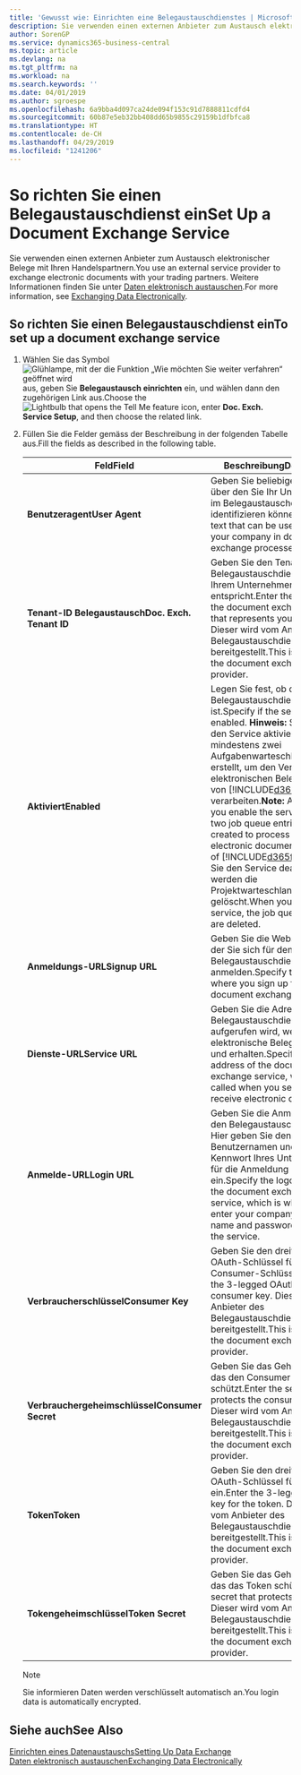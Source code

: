 ```yaml
---
title: 'Gewusst wie: Einrichten eine Belegaustauschdienstes | Microsoft Docs'
description: Sie verwenden einen externen Anbieter zum Austausch elektronischer Belege mit Ihren Handelspartnern.
author: SorenGP
ms.service: dynamics365-business-central
ms.topic: article
ms.devlang: na
ms.tgt_pltfrm: na
ms.workload: na
ms.search.keywords: ''
ms.date: 04/01/2019
ms.author: sgroespe
ms.openlocfilehash: 6a9bba4d097ca24de094f153c91d7888811cdfd4
ms.sourcegitcommit: 60b87e5eb32bb408dd65b9855c29159b1dfbfca8
ms.translationtype: HT
ms.contentlocale: de-CH
ms.lasthandoff: 04/29/2019
ms.locfileid: "1241206"
---
```

# <a name="set-up-a-document-exchange-service"></a><span data-ttu-id="637c8-103">So richten Sie einen Belegaustauschdienst ein</span><span class="sxs-lookup"><span data-stu-id="637c8-103">Set Up a Document Exchange Service</span></span>
<span data-ttu-id="637c8-104">Sie verwenden einen externen Anbieter zum Austausch elektronischer Belege mit Ihren Handelspartnern.</span><span class="sxs-lookup"><span data-stu-id="637c8-104">You use an external service provider to exchange electronic documents with your trading partners.</span></span> <span data-ttu-id="637c8-105">Weitere Informationen finden Sie unter [Daten elektronisch austauschen](across-data-exchange.md).</span><span class="sxs-lookup"><span data-stu-id="637c8-105">For more information, see [Exchanging Data Electronically](across-data-exchange.md).</span></span>  

## <a name="to-set-up-a-document-exchange-service"></a><span data-ttu-id="637c8-106">So richten Sie einen Belegaustauschdienst ein</span><span class="sxs-lookup"><span data-stu-id="637c8-106">To set up a document exchange service</span></span>  
1. <span data-ttu-id="637c8-107">Wählen Sie das Symbol ![Glühlampe, mit der die Funktion „Wie möchten Sie weiter verfahren“ geöffnet wird](media/ui-search/search_small.png "Wie möchten Sie weiter verfahren?") aus, geben Sie **Belegaustausch einrichten** ein, und wählen dann den zugehörigen Link aus.</span><span class="sxs-lookup"><span data-stu-id="637c8-107">Choose the ![Lightbulb that opens the Tell Me feature](media/ui-search/search_small.png "Tell me what you want to do") icon, enter **Doc. Exch. Service Setup**, and then choose the related link.</span></span>  
2. <span data-ttu-id="637c8-108">Füllen Sie die Felder gemäss der Beschreibung in der folgenden Tabelle aus.</span><span class="sxs-lookup"><span data-stu-id="637c8-108">Fill the fields as described in the following table.</span></span>  

    |<span data-ttu-id="637c8-109">Feld</span><span class="sxs-lookup"><span data-stu-id="637c8-109">Field</span></span>|<span data-ttu-id="637c8-110">Beschreibung</span><span class="sxs-lookup"><span data-stu-id="637c8-110">Description</span></span>|  
    |---------------------------------|---------------------------------------|  
    |<span data-ttu-id="637c8-111">**Benutzeragent**</span><span class="sxs-lookup"><span data-stu-id="637c8-111">**User Agent**</span></span>|<span data-ttu-id="637c8-112">Geben Sie beliebigen Text ein, über den Sie Ihr Unternehmen im Belegaustauschdienst identifizieren können</span><span class="sxs-lookup"><span data-stu-id="637c8-112">Enter any text that can be used to identify your company in document exchange processes.</span></span>|  
    |<span data-ttu-id="637c8-113">**Tenant-ID Belegaustausch**</span><span class="sxs-lookup"><span data-stu-id="637c8-113">**Doc. Exch. Tenant ID**</span></span>|<span data-ttu-id="637c8-114">Geben Sie den Tenant beim Belegaustauschdienst an, der Ihrem Unternehmen entspricht.</span><span class="sxs-lookup"><span data-stu-id="637c8-114">Enter the tenant in the document exchange service that represents your company.</span></span> <span data-ttu-id="637c8-115">Dieser wird vom Anbieter des Belegaustauschdienstes bereitgestellt.</span><span class="sxs-lookup"><span data-stu-id="637c8-115">This is provided by the document exchange service provider.</span></span>|  
    |<span data-ttu-id="637c8-116">**Aktiviert**</span><span class="sxs-lookup"><span data-stu-id="637c8-116">**Enabled**</span></span>|<span data-ttu-id="637c8-117">Legen Sie fest, ob der Belegaustauschdienst aktiviert ist.</span><span class="sxs-lookup"><span data-stu-id="637c8-117">Specify if the service is enabled.</span></span> <span data-ttu-id="637c8-118">**Hinweis:** Sobald Sie den Service aktivieren, werden mindestens zwei Aufgabenwarteschlangenposten erstellt, um den Verkehr von elektronischen Belegen zu und von [!INCLUDE[d365fin](includes/d365fin_md.md)] zu verarbeiten.</span><span class="sxs-lookup"><span data-stu-id="637c8-118">**Note:**  As soon as you enable the service, at least two job queue entries are created to process the traffic of electronic documents in and out of [!INCLUDE[d365fin](includes/d365fin_md.md)].</span></span> <span data-ttu-id="637c8-119">Wenn Sie den Service deaktivieren, werden die Projektwarteschlangenposten gelöscht.</span><span class="sxs-lookup"><span data-stu-id="637c8-119">When you disable the service, the job queue entries are deleted.</span></span>|  
    |<span data-ttu-id="637c8-120">**Anmeldungs-URL**</span><span class="sxs-lookup"><span data-stu-id="637c8-120">**Signup URL**</span></span>|<span data-ttu-id="637c8-121">Geben Sie die Webseite an, auf der Sie sich für den Belegaustauschdienst anmelden.</span><span class="sxs-lookup"><span data-stu-id="637c8-121">Specify the web page where you sign up for the document exchange service.</span></span>|  
    |<span data-ttu-id="637c8-122">**Dienste-URL**</span><span class="sxs-lookup"><span data-stu-id="637c8-122">**Service URL**</span></span>|<span data-ttu-id="637c8-123">Geben Sie die Adresse des Belegaustauschdienst an, die aufgerufen wird, wenn Sie elektronische Belege versenden und erhalten.</span><span class="sxs-lookup"><span data-stu-id="637c8-123">Specify the address of the document exchange service, which will be called when you send and receive electronic documents.</span></span>|  
    |<span data-ttu-id="637c8-124">**Anmelde-URL**</span><span class="sxs-lookup"><span data-stu-id="637c8-124">**Login URL**</span></span>|<span data-ttu-id="637c8-125">Geben Sie die Anmeldeseite für den Belegaustauschdienst an. Hier geben Sie den Benutzernamen und das Kennwort Ihres Unternehmens für die Anmeldung beim Service ein.</span><span class="sxs-lookup"><span data-stu-id="637c8-125">Specify the logon page for the document exchange service, which is where you enter your company’s user name and password to log on to the service.</span></span>|  
    |<span data-ttu-id="637c8-126">**Verbraucherschlüssel**</span><span class="sxs-lookup"><span data-stu-id="637c8-126">**Consumer Key**</span></span>|<span data-ttu-id="637c8-127">Geben Sie den dreiteiligen OAuth-Schlüssel für den Consumer-Schlüssel ein.</span><span class="sxs-lookup"><span data-stu-id="637c8-127">Enter the 3-legged OAuth key for the consumer key.</span></span> <span data-ttu-id="637c8-128">Dieser wird vom Anbieter des Belegaustauschdienstes bereitgestellt.</span><span class="sxs-lookup"><span data-stu-id="637c8-128">This is provided by the document exchange service provider.</span></span>|  
    |<span data-ttu-id="637c8-129">**Verbrauchergeheimschlüssel**</span><span class="sxs-lookup"><span data-stu-id="637c8-129">**Consumer Secret**</span></span>|<span data-ttu-id="637c8-130">Geben Sie das Geheimnis ein, das den Consumer-Schlüssel schützt.</span><span class="sxs-lookup"><span data-stu-id="637c8-130">Enter the secret that protects the consumer key.</span></span> <span data-ttu-id="637c8-131">Dieser wird vom Anbieter des Belegaustauschdienstes bereitgestellt.</span><span class="sxs-lookup"><span data-stu-id="637c8-131">This is provided by the document exchange service provider.</span></span>|  
    |<span data-ttu-id="637c8-132">**Token**</span><span class="sxs-lookup"><span data-stu-id="637c8-132">**Token**</span></span>|<span data-ttu-id="637c8-133">Geben Sie den dreiteiligen OAuth-Schlüssel für das Token ein.</span><span class="sxs-lookup"><span data-stu-id="637c8-133">Enter the 3-legged OAuth key for the token.</span></span> <span data-ttu-id="637c8-134">Dieser wird vom Anbieter des Belegaustauschdienstes bereitgestellt.</span><span class="sxs-lookup"><span data-stu-id="637c8-134">This is provided by the document exchange service provider.</span></span>|  
    |<span data-ttu-id="637c8-135">**Tokengeheimschlüssel**</span><span class="sxs-lookup"><span data-stu-id="637c8-135">**Token Secret**</span></span>|<span data-ttu-id="637c8-136">Geben Sie das Geheimnis ein, das das Token schützt.</span><span class="sxs-lookup"><span data-stu-id="637c8-136">Enter the secret that protects the token.</span></span> <span data-ttu-id="637c8-137">Dieser wird vom Anbieter des Belegaustauschdienstes bereitgestellt.</span><span class="sxs-lookup"><span data-stu-id="637c8-137">This is provided by the document exchange service provider.</span></span>|  

    > [!NOTE]  
    > <span data-ttu-id="637c8-138">Sie informieren Daten werden verschlüsselt automatisch an.</span><span class="sxs-lookup"><span data-stu-id="637c8-138">You login data is automatically encrypted.</span></span>

## <a name="see-also"></a><span data-ttu-id="637c8-139">Siehe auch</span><span class="sxs-lookup"><span data-stu-id="637c8-139">See Also</span></span>  
[<span data-ttu-id="637c8-140">Einrichten eines Datenaustauschs</span><span class="sxs-lookup"><span data-stu-id="637c8-140">Setting Up Data Exchange</span></span>](across-set-up-data-exchange.md)  
[<span data-ttu-id="637c8-141">Daten elektronisch austauschen</span><span class="sxs-lookup"><span data-stu-id="637c8-141">Exchanging Data Electronically</span></span>](across-data-exchange.md)
